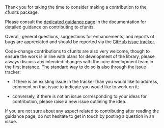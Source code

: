Thank you for taking the time to consider making a contribution to the
cfunits package.

Please consult the [dedicated guidance
page](https://ncas-cms.github.io/cfunits/contributing.html) in the
documentation for detailed guidance on contributing to cfunits.

Overall, general questions, suggestions for enhancements, and reports
of bugs are appreciated and should be reported via the [GitHub issue
tracker](https://github.com/NCAS-CMS/cfunits/issues).

Code-change contributions to cfunits are also very welcome, though to
ensure the work is in line with plans for development of the library,
please always discuss any intended changes with the core development
team in the first instance. The standard way to do so is also through
the issue tracker:

* if there is an existing issue in the tracker than you would like to
  address, comment on that issue to indicate you would like to work on
  it;

* conversely, if there is not an issue corresponding to your ideas for
  contribution, please raise a new issue outlining the idea.

If you are not sure about any aspect related to contributing after
reading the guidance page, do not hesitate to get in touch by posting
a question in an issue.
